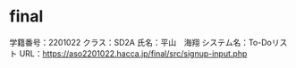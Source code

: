 # final
学籍番号：2201022
クラス：SD2A
氏名：平山　海翔
システム名：To-Doリスト
URL：https://aso2201022.hacca.jp/final/src/signup-input.php
